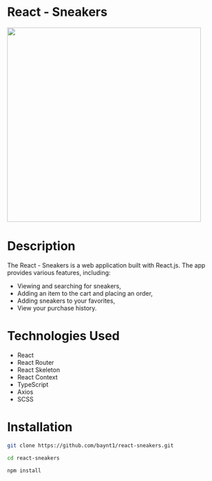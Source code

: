 # React - Sneakers

<img src="https://github.com/baynt1/react-sneakers/assets/61148893/faf5ff1e-385a-45e6-aea3-46bb96c59f53" width="450" />

# Description
The React - Sneakers is a web application built with React.js. The app provides various features, including:
- Viewing and searching for sneakers,
- Adding an item to the cart and placing an order,
- Adding sneakers to your favorites,
- View your purchase history.

# Technologies Used
- React
- React Router
- React Skeleton
- React Context
- TypeScript
- Axios
- SCSS
  
# Installation

```bash
git clone https://github.com/baynt1/react-sneakers.git

cd react-sneakers

npm install
```
